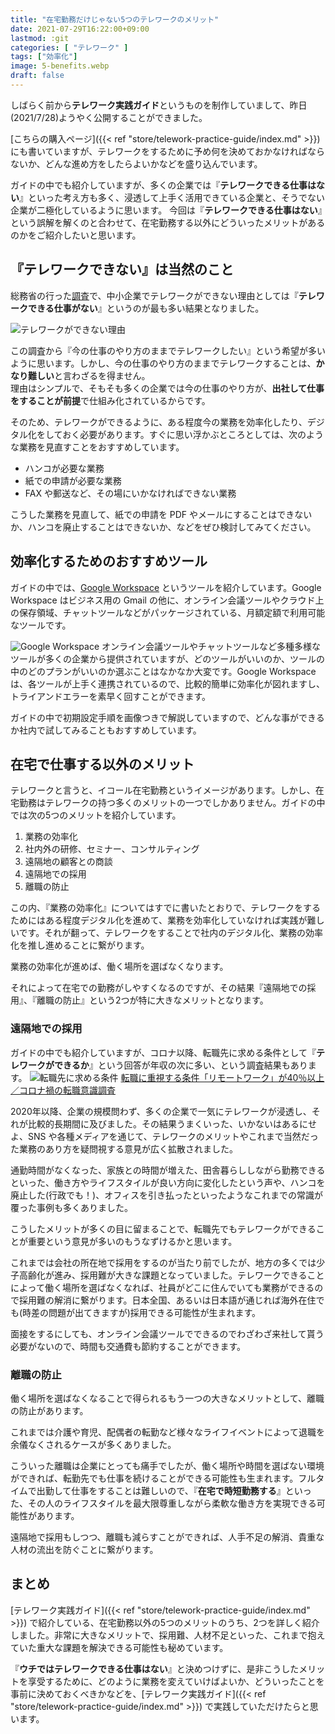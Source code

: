```yaml
---
title: "在宅勤務だけじゃない5つのテレワークのメリット"
date: 2021-07-29T16:22:00+09:00
lastmod: :git
categories: [ "テレワーク" ]
tags: ["効率化"]
image: 5-benefits.webp
draft: false
---
```


しばらく前から**テレワーク実践ガイド**というものを制作していまして、昨日(2021/7/28)ようやく公開することができました。

[こちらの購入ページ]({{< ref "store/telework-practice-guide/index.md" >}}) にも書いていますが、テレワークをするために予め何を決めておかなければならないか、どんな進め方をしたらよいかなどを盛り込んでいます。

ガイドの中でも紹介していますが、多くの企業では『**テレワークできる仕事はない**』といった考え方も多く、浸透して上手く活用できている企業と、そうでない企業が二極化しているように思います。
今回は『**テレワークできる仕事はない**』という誤解を解くのと合わせて、在宅勤務する以外にどういったメリットがあるのかをご紹介したいと思います。


## 『テレワークできない』は当然のこと
総務省の行った[調査](http://teleworkkakudai.jp/seminar/2020/pdf/iwate/01_soumu201127.pdf)で、中小企業でテレワークができない理由としては『**テレワークできる仕事がない**』というのが最も多い結果となりました。

![テレワークができない理由](reason-of-unable-telework.webp)

この調査から『今の仕事のやり方のままでテレワークしたい』という希望が多いように思います。しかし、今の仕事のやり方のままでテレワークすることは、**かなり難しい**と言わざるを得ません。  
理由はシンプルで、そもそも多くの企業では今の仕事のやり方が、**出社して仕事をすることが前提**で仕組み化されているからです。

そのため、テレワークができるように、ある程度今の業務を効率化したり、デジタル化をしておく必要があります。すぐに思い浮かぶところとしては、次のような業務を見直すことをおすすめしています。

- ハンコが必要な業務
- 紙での申請が必要な業務
- FAX や郵送など、その場にいかなければできない業務

こうした業務を見直して、紙での申請を PDF やメールにすることはできないか、ハンコを廃止することはできないか、などをぜひ検討してみてください。

## 効率化するためのおすすめツール
ガイドの中では、[Google Workspace](https://workspace.google.co.jp/intl/ja/) というツールを紹介しています。Google Workspace はビジネス用の Gmail の他に、オンライン会議ツールやクラウド上の保存領域、チャットツールなどがパッケージされている、月額定額で利用可能なツールです。

![Google Workspace](google-workspace.webp)
オンライン会議ツールやチャットツールなど多種多様なツールが多くの企業から提供されていますが、どのツールがいいのか、ツールの中のどのプランがいいのか選ぶことはなかなか大変です。Google Workspace は、各ツールが上手く連携されているので、比較的簡単に効率化が図れますし、トライアンドエラーを素早く回すことができます。

ガイドの中で初期設定手順を画像つきで解説していますので、どんな事ができるか社内で試してみることもおすすめしています。

## 在宅で仕事する以外のメリット
テレワークと言うと、イコール在宅勤務というイメージがあります。しかし、在宅勤務はテレワークの持つ多くのメリットの一つでしかありません。ガイドの中では次の5つのメリットを紹介しています。

1. 業務の効率化
2. 社内外の研修、セミナー、コンサルティング
3. 遠隔地の顧客との商談
4. 遠隔地での採用
5. 離職の防止

この内、『業務の効率化』についてはすでに書いたとおりで、テレワークをするためにはある程度デジタル化を進めて、業務を効率化していなければ実践が難しいです。それが翻って、テレワークをすることで社内のデジタル化、業務の効率化を推し進めることに繋がります。

業務の効率化が進めば、働く場所を選ばなくなります。

それによって在宅での勤務がしやすくなるのですが、その結果『遠隔地での採用』、『離職の防止』という2つが特に大きなメリットとなります。

### 遠隔地での採用
ガイドの中でも紹介していますが、コロナ以降、転職先に求める条件として『**テレワークができるか**』という回答が年収の次に多い、という調査結果もあります。
![転職先に求める条件](important-conditions.webp)
[転職に重視する条件「リモートワーク」が40％以上／コロナ禍の転職意識調査](https://www.jmsc.co.jp/corporate/recruit/129/)

2020年以降、企業の規模問わず、多くの企業で一気にテレワークが浸透し、それが比較的長期間に及びました。その結果うまくいった、いかないはあるにせよ、SNS や各種メディアを通じて、テレワークのメリットやこれまで当然だった業務のあり方を疑問視する意見が広く拡散されました。

通勤時間がなくなった、家族との時間が増えた、田舎暮らししながら勤務できるといった、働き方やライフスタイルが良い方向に変化したという声や、ハンコを廃止した(行政でも！)、オフィスを引き払ったといったようなこれまでの常識が覆った事例も多くありました。

こうしたメリットが多くの目に留まることで、転職先でもテレワークができることが重要という意見が多いのもうなずけるかと思います。

これまでは会社の所在地で採用をするのが当たり前でしたが、地方の多くでは少子高齢化が進み、採用難が大きな課題となっていました。テレワークできることによって働く場所を選ばなくなれば、社員がどこに住んでいても業務ができるので採用難の解消に繋がります。日本全国、あるいは日本語が通じれば海外在住でも(時差の問題が出てきますが)採用できる可能性が生まれます。

面接をするにしても、オンライン会議ツールでできるのでわざわざ来社して貰う必要がないので、時間も交通費も節約することができます。

### 離職の防止
働く場所を選ばなくなることで得られるもう一つの大きなメリットとして、離職の防止があります。

これまでは介護や育児、配偶者の転勤など様々なライフイベントによって退職を余儀なくされるケースが多くありました。

こういった離職は企業にとっても痛手でしたが、働く場所や時間を選ばない環境ができれば、転勤先でも仕事を続けることができる可能性も生まれます。フルタイムで出勤して仕事をすることは難しいので、『**在宅で時短勤務する**』といった、その人のライフスタイルを最大限尊重しながら柔軟な働き方を実現できる可能性があります。

遠隔地で採用もしつつ、離職も減らすことができれば、人手不足の解消、貴重な人材の流出を防ぐことに繋がります。

## まとめ
[テレワーク実践ガイド]({{< ref "store/telework-practice-guide/index.md" >}}) で紹介している、在宅勤務以外の5つのメリットのうち、2つを詳しく紹介しました。非常に大きなメリットで、採用難、人材不足といった、これまで抱えていた重大な課題を解決できる可能性も秘めています。

『**ウチではテレワークできる仕事はない**』と決めつけずに、是非こうしたメリットを享受するために、どのように業務を変えていけばよいか、どういったことを事前に決めておくべきかなどを、[テレワーク実践ガイド]({{< ref "store/telework-practice-guide/index.md" >}}) で実践していただけたらと思います。